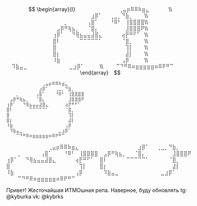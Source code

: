 $$
\begin{array}{l}
⠀⠀⠀⠀⠀⠀⠀⠀⠀⠀⠀⢀⣤⡶⠿⠿⠷⣶⣄⠀⠀⠀⠀⠀\\
⠀⠀⠀⠀⠀⠀⠀⠀⠀⠀⣰⡿⠁⠀⠀⢀⣀⡀⠙⣷⡀⠀⠀⠀\\
⠀⠀⠀⡀⠀⠀⠀⠀⠀⢠⣿⠁⠀⠀⠀⠘⠿⠃⠀⢸⣿⣿⣿⣿\\
⠀⣠⡿⠛⢷⣦⡀⠀⠀⠈⣿⡄⠀⠀⠀⠀⠀⠀⠀⣸⣿⣿⣿⠟\\
⢰⡿⠁⠀⠀⠙⢿⣦⣤⣤⣼⣿⣄⠀⠀⠀⠀⠀⢴⡟⠛⠋⠁⠀\\
⣿⠇⠀⠀⠀⠀⠀⠉⠉⠉⠉⠉⠁⠀⠀⠀⠀⠀⠈⣿⡀⠀⠀⠀\\
⣿⠀⠀⠀⠀⠀⠀⠀⠀⠀⠀⠀⠀⠀⠀⠀⠀⠀⠀⢹⡇⠀⠀⠀\\
⣿⡆⠀⠀⠀⠀⠀⠀⠀⠀⠀⠀⠀⠀⠀⠀⠀⠀⠀⣼⡇⠀⠀⠀\\
⠸⣷⠀⠀⠀⠀⠀⠀⠀⠀⠀⠀⠀⠀⠀⠀⠀⠀⢠⡿⠀⠀⠀⠀\\
⠀⠹⣷⣤⣀⠀⠀⠀⠀⠀⠀⠀⠀⠀⠀⠀⣀⣰⡿⠁⠀⠀⠀⠀\\
⠀⠀⠀⠉⠙⠛⠿⠶⣶⣶⣶⣶⣶⠶⠿⠟⠛⠉⠀⠀⠀⠀⠀
\end{array}⠀
$$
```
⠀⠀⠀⠀⠀⠀⠀⠀⠀⠀⠀⢀⣤⡶⠿⠿⠷⣶⣄⠀⠀⠀⠀⠀
⠀⠀⠀⠀⠀⠀⠀⠀⠀⠀⣰⡿⠁⠀⠀⢀⣀⡀⠙⣷⡀⠀⠀⠀
⠀⠀⠀⡀⠀⠀⠀⠀⠀⢠⣿⠁⠀⠀⠀⠘⠿⠃⠀⢸⣿⣿⣿⣿
⠀⣠⡿⠛⢷⣦⡀⠀⠀⠈⣿⡄⠀⠀⠀⠀⠀⠀⠀⣸⣿⣿⣿⠟
⢰⡿⠁⠀⠀⠙⢿⣦⣤⣤⣼⣿⣄⠀⠀⠀⠀⠀⢴⡟⠛⠋⠁⠀
⣿⠇⠀⠀⠀⠀⠀⠉⠉⠉⠉⠉⠁⠀⠀⠀⠀⠀⠈⣿⡀⠀⠀⠀
⣿⠀⠀⠀⠀⠀⠀⠀⠀⠀⠀⠀⠀⠀⠀⠀⠀⠀⠀⢹⡇⠀⠀⠀
⣿⡆⠀⠀⠀⠀⠀⠀⠀⠀⠀⠀⠀⠀⠀⠀⠀⠀⠀⣼⡇⠀⠀⠀
⠸⣷⠀⠀⠀⠀⠀⠀⠀⠀⠀⠀⠀⠀⠀⠀⠀⠀⢠⡿⠀⠀⠀⠀
⠀⠹⣷⣤⣀⠀⠀⠀⠀⠀⠀⠀⠀⠀⠀⠀⣀⣰⡿⠁⠀⠀⠀⠀
⠀⠀⠀⠉⠙⠛⠿⠶⣶⣶⣶⣶⣶⠶⠿⠟⠛⠉⠀⠀⠀⠀⠀⠀
```
⠀⠀⠀⠀⠀⠀⠀⠀⠀⠀⠀⢀⣤⡶⠿⠿⠷⣶⣄⠀⠀⠀⠀⠀
⠀⠀⠀⠀⠀⠀⠀⠀⠀⠀⣰⡿⠁⠀⠀⢀⣀⡀⠙⣷⡀⠀⠀⠀
⠀⠀⠀⡀⠀⠀⠀⠀⠀⢠⣿⠁⠀⠀⠀⠘⠿⠃⠀⢸⣿⣿⣿⣿
⠀⣠⡿⠛⢷⣦⡀⠀⠀⠈⣿⡄⠀⠀⠀⠀⠀⠀⠀⣸⣿⣿⣿⠟
⢰⡿⠁⠀⠀⠙⢿⣦⣤⣤⣼⣿⣄⠀⠀⠀⠀⠀⢴⡟⠛⠋⠁⠀
⣿⠇⠀⠀⠀⠀⠀⠉⠉⠉⠉⠉⠁⠀⠀⠀⠀⠀⠈⣿⡀⠀⠀⠀
⣿⠀⠀⠀⠀⠀⠀⠀⠀⠀⠀⠀⠀⠀⠀⠀⠀⠀⠀⢹⡇⠀⠀⠀
⣿⡆⠀⠀⠀⠀⠀⠀⠀⠀⠀⠀⠀⠀⠀⠀⠀⠀⠀⣼⡇⠀⠀⠀
⠸⣷⠀⠀⠀⠀⠀⠀⠀⠀⠀⠀⠀⠀⠀⠀⠀⠀⢠⡿⠀⠀⠀⠀
⠀⠹⣷⣤⣀⠀⠀⠀⠀⠀⠀⠀⠀⠀⠀⠀⣀⣰⡿⠁⠀⠀⠀⠀
⠀⠀⠀⠉⠙⠛⠿⠶⣶⣶⣶⣶⣶⠶⠿⠟⠛⠉⠀⠀⠀⠀⠀

Привет!
Жесточайшая ИТМОшная репа.
Наверное, буду обновлять
tg: @kyburka
vk: @kybrks